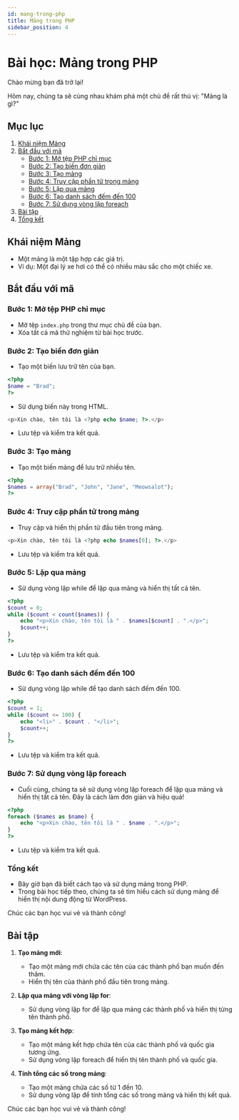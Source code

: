 ```yaml
---
id: mang-trong-php
title: Mảng trong PHP
sidebar_position: 4
---
```


# Bài học: Mảng trong PHP

Chào mừng bạn đã trở lại!

Hôm nay, chúng ta sẽ cùng nhau khám phá một chủ đề rất thú vị: "Mảng là gì?"

## Mục lục

1. [Khái niệm Mảng](#khái-niệm-mảng)
2. [Bắt đầu với mã](#bắt-đầu-với-mã)
    - [Bước 1: Mở tệp PHP chỉ mục](#bước-1-mở-tệp-php-chỉ-mục)
    - [Bước 2: Tạo biến đơn giản](#bước-2-tạo-biến-đơn-giản)
    - [Bước 3: Tạo mảng](#bước-3-tạo-mảng)
    - [Bước 4: Truy cập phần tử trong mảng](#bước-4-truy-cập-phần-tử-trong-mảng)
    - [Bước 5: Lặp qua mảng](#bước-5-lặp-qua-mảng)
    - [Bước 6: Tạo danh sách đếm đến 100](#bước-6-tạo-danh-sách-đếm-đến-100)
    - [Bước 7: Sử dụng vòng lặp foreach](#bước-7-sử-dụng-vòng-lặp-foreach)
3. [Bài tập](#bài-tập)
4. [Tổng kết](#tổng-kết)

## Khái niệm Mảng

-   Một mảng là một tập hợp các giá trị.
-   Ví dụ: Một đại lý xe hơi có thể có nhiều màu sắc cho một chiếc xe.

## Bắt đầu với mã

### Bước 1: Mở tệp PHP chỉ mục

-   Mở tệp `index.php` trong thư mục chủ đề của bạn.
-   Xóa tất cả mã thử nghiệm từ bài học trước.

### Bước 2: Tạo biến đơn giản

-   Tạo một biến lưu trữ tên của bạn.

```php
<?php
$name = "Brad";
?>
```

-   Sử dụng biến này trong HTML.

```php
<p>Xin chào, tên tôi là <?php echo $name; ?>.</p>
```

-   Lưu tệp và kiểm tra kết quả.

### Bước 3: Tạo mảng

-   Tạo một biến mảng để lưu trữ nhiều tên.

```php
<?php
$names = array("Brad", "John", "Jane", "Meowsalot");
?>
```

### Bước 4: Truy cập phần tử trong mảng

-   Truy cập và hiển thị phần tử đầu tiên trong mảng.

```php
<p>Xin chào, tên tôi là <?php echo $names[0]; ?>.</p>
```

-   Lưu tệp và kiểm tra kết quả.

### Bước 5: Lặp qua mảng

-   Sử dụng vòng lặp while để lặp qua mảng và hiển thị tất cả tên.

```php
<?php
$count = 0;
while ($count < count($names)) {
    echo "<p>Xin chào, tên tôi là " . $names[$count] . ".</p>";
    $count++;
}
?>
```

-   Lưu tệp và kiểm tra kết quả.

### Bước 6: Tạo danh sách đếm đến 100

-   Sử dụng vòng lặp while để tạo danh sách đếm đến 100.

```php
<?php
$count = 1;
while ($count <= 100) {
    echo "<li>" . $count . "</li>";
    $count++;
}
?>
```

-   Lưu tệp và kiểm tra kết quả.

### Bước 7: Sử dụng vòng lặp foreach

-   Cuối cùng, chúng ta sẽ sử dụng vòng lặp foreach để lặp qua mảng và hiển thị tất cả tên. Đây là cách làm đơn giản và hiệu quả!

```php
<?php
foreach ($names as $name) {
    echo "<p>Xin chào, tên tôi là " . $name . ".</p>";
}
?>
```

-   Lưu tệp và kiểm tra kết quả.

### Tổng kết

-   Bây giờ bạn đã biết cách tạo và sử dụng mảng trong PHP.
-   Trong bài học tiếp theo, chúng ta sẽ tìm hiểu cách sử dụng mảng để hiển thị nội dung động từ WordPress.

Chúc các bạn học vui vẻ và thành công!

## Bài tập

1. **Tạo mảng mới**:

    - Tạo một mảng mới chứa các tên của các thành phố bạn muốn đến thăm.
    - Hiển thị tên của thành phố đầu tiên trong mảng.

2. **Lặp qua mảng với vòng lặp for**:

    - Sử dụng vòng lặp for để lặp qua mảng các thành phố và hiển thị từng tên thành phố.

3. **Tạo mảng kết hợp**:

    - Tạo một mảng kết hợp chứa tên của các thành phố và quốc gia tương ứng.
    - Sử dụng vòng lặp foreach để hiển thị tên thành phố và quốc gia.

4. **Tính tổng các số trong mảng**:
    - Tạo một mảng chứa các số từ 1 đến 10.
    - Sử dụng vòng lặp để tính tổng các số trong mảng và hiển thị kết quả.

Chúc các bạn học vui vẻ và thành công!

